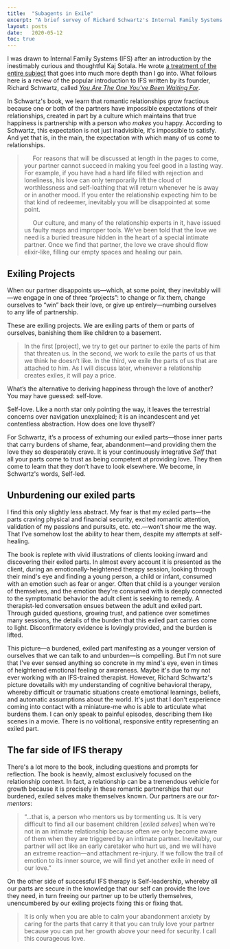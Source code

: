 ```yaml
---
title:  "Subagents in Exile"
excerpt: "A brief survey of Richard Schwartz's Internal Family Systems (IFS) therapy."
layout: posts
date:   2020-05-12
toc: true
---
```


I was drawn to Internal Family Systems (IFS) after an introduction by the inestimably curious and thoughtful Kaj Sotala. He wrote [a treatment of the entire subject](https://www.lesswrong.com/posts/5gfqG3Xcopscta3st/building-up-to-an-internal-family-systems-model) that goes into much more depth than I go into. What follows here is a review of the popular introduction to IFS written by its founder, Richard Schwartz, called [*You Are The One You've Been Waiting For*](https://www.amazon.com/Youve-Waiting-Internal-Family-Systems/dp/0615249329).

In Schwartz's book, we learn that romantic relationships grow fractious because one or both of the partners have impossible expectations of their relationships, created in part by a culture which maintains that true happiness is partnership with a person who *makes* you happy. According to Schwartz, this expectation is not just inadvisible, it's impossible to satisfy. And yet that is, in the main, the expectation with which many of us come to relationships.

>&nbsp;&nbsp;&nbsp;&nbsp; For reasons that will be discussed at length in the pages to come, your partner cannot succeed in making you feel good in a lasting way. For example, if you have had a hard life filled with rejection and loneliness, his love can only temporarily lift the cloud of worthlessness and self-loathing that will return whenever he is away or in another mood. If you enter the relationship expecting him to be that kind of redeemer, inevitably you will be disappointed at some point.
>
>&nbsp;&nbsp;&nbsp;&nbsp; Our culture, and many of the relationship experts in it, have issued us faulty maps and improper tools. We’ve been told that the love we need is a buried treasure hidden in the heart of a special intimate partner. Once we find that partner, the love we crave should flow elixir-like, filling our empty spaces and healing our pain.

## Exiling Projects

When our partner disappoints us—which, at some point, they inevitably will—we engage in one of three “projects”: to change or fix them, change ourselves to “win” back their love, or give up entirely—numbing ourselves to any life of partnership.

These are exiling projects. We are exiling parts of them or parts of ourselves, banishing them like children to a basement.

> In the first [project], we try to get our partner to exile the parts of him that threaten us. In the second, we work to exile the parts of us that we think he doesn’t like. In the third, we exile the parts of us that are attached to him. As I will discuss later, whenever a relationship creates exiles, it will pay a price.

What’s the alternative to deriving happiness through the love of another? You may have guessed: self-love.

Self-love. Like a north star only pointing the way, it leaves the terrestrial concerns over navigation unexplained; it is an incandescent and yet contentless abstraction. How does one love thyself?

For Schwartz, it’s a process of exhuming our exiled parts—those inner parts that carry burdens of shame, fear, abandonment—and providing them the love they so desperately crave. It is your continuously integrative *Self* that all your parts come to trust as being competent at providing love. They then come to learn that they don’t have to look elsewhere. We become, in Schwartz's words, Self-led.

## Unburdening our exiled parts

I find this only slightly less abstract. My fear is that my exiled parts—the parts craving physical and financial security, excited romantic attention, validation of my passions and pursuits, etc. etc.—won’t show me the way. That I’ve somehow lost the ability to hear them, despite my attempts at self-healing.

The book is replete with vivid illustrations of clients looking inward and discovering their exiled parts. In almost every account it is presented as the client, during an emotionally-heightened therapy session, looking through their mind's eye and finding a young person, a child or infant, consumed with an emotion such as fear or anger. Often that child is a younger version of themselves, and the emotion they're consumed with is deeply connected to the symptomatic behavior the adult client is seeking to remedy. A therapist-led conversation ensues between the adult and exiled part. Through guided questions, growing trust, and patience over sometimes many sessions, the details of the burden that this exiled part carries come to light. Disconfirmatory evidence is lovingly provided, and the burden is lifted.

This picture—a burdened, exiled part manifesting as a younger version of ourselves that we can talk to and unburden—is compelling. But I'm not sure that I've ever sensed anything so concrete in my mind's eye, even in times of heightened emotional feeling or awareness. Maybe it's due to my not ever working with an IFS-trained therapist. However, Richard Schwartz's picture dovetails with my understanding of cognitive behavioral therapy, whereby difficult or traumatic situations create emotional learnings, beliefs, and automatic assumptions about the world. It's just that I don't experience coming into contact with a miniature-me who is able to articulate what burdens them. I can only speak to painful episodes, describing them like scenes in a movie. There is no volitional, responsive entity representing an exiled part.

## The far side of IFS therapy

There's a lot more to the book, including questions and prompts for reflection. The book is heavily, almost exclusively focused on the relationship context. In fact, a relationship can be a tremendous vehicle for growth because it is precisely in these romantic partnerships that our burdened, exiled selves make themselves known. Our partners are our *tor-mentors*:
> “…that is, a person who mentors us by tormenting us. It is very difficult to find all our basement children [*exiled selves*] when we’re not in an intimate relationship because often we only become aware of them when they are triggered by an intimate partner. Inevitably, our partner will act like an early caretaker who hurt us, and we will have an extreme reaction—and attachment re-injury. If we follow the trail of emotion to its inner source, we will find yet another exile in need of our love.”

On the other side of successful IFS therapy is Self-leadership, whereby all our parts are secure in the knowledge that our self can provide the love they need, in turn freeing our partner up to be utterly themselves, unencumbered by our exiling projects fixing this or fixing that.

> It is only when you are able to calm your abandonment anxiety by caring for the parts that carry it that you can truly love your partner because you can put her growth above your need for security. I call this courageous love.
